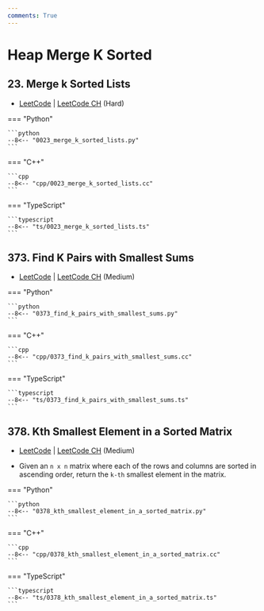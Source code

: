 ```yaml
---
comments: True
---
```


# Heap Merge K Sorted

## 23. Merge k Sorted Lists

-  [LeetCode](https://leetcode.com/problems/merge-k-sorted-lists/) | [LeetCode CH](https://leetcode.cn/problems/merge-k-sorted-lists/) (Hard)

=== "Python"

    ```python
    --8<-- "0023_merge_k_sorted_lists.py"
    ```

=== "C++"

    ```cpp
    --8<-- "cpp/0023_merge_k_sorted_lists.cc"
    ```

=== "TypeScript"

    ```typescript
    --8<-- "ts/0023_merge_k_sorted_lists.ts"
    ```

## 373. Find K Pairs with Smallest Sums

-  [LeetCode](https://leetcode.com/problems/find-k-pairs-with-smallest-sums/) | [LeetCode CH](https://leetcode.cn/problems/find-k-pairs-with-smallest-sums/) (Medium)

=== "Python"

    ```python
    --8<-- "0373_find_k_pairs_with_smallest_sums.py"
    ```

=== "C++"

    ```cpp
    --8<-- "cpp/0373_find_k_pairs_with_smallest_sums.cc"
    ```

=== "TypeScript"

    ```typescript
    --8<-- "ts/0373_find_k_pairs_with_smallest_sums.ts"
    ```

## 378. Kth Smallest Element in a Sorted Matrix

-  [LeetCode](https://leetcode.com/problems/kth-smallest-element-in-a-sorted-matrix/) | [LeetCode CH](https://leetcode.cn/problems/kth-smallest-element-in-a-sorted-matrix/) (Medium)

-   Given an `n x n` matrix where each of the rows and columns are sorted in ascending order, return the `k-th` smallest element in the matrix.

=== "Python"

    ```python
    --8<-- "0378_kth_smallest_element_in_a_sorted_matrix.py"
    ```

=== "C++"

    ```cpp
    --8<-- "cpp/0378_kth_smallest_element_in_a_sorted_matrix.cc"
    ```

=== "TypeScript"

    ```typescript
    --8<-- "ts/0378_kth_smallest_element_in_a_sorted_matrix.ts"
    ```
